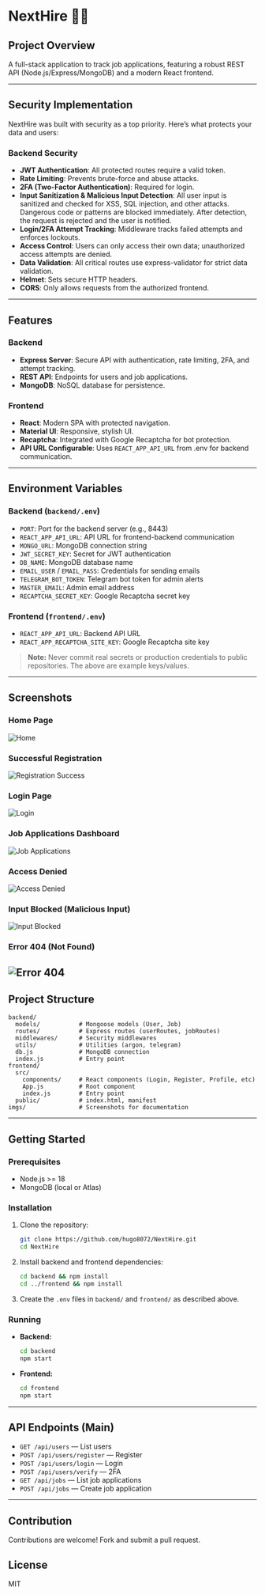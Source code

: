 ﻿# NextHire 📑💼

## Project Overview
A full-stack application to track job applications, featuring a robust REST API (Node.js/Express/MongoDB) and a modern React frontend.

---

## Security Implementation
NextHire was built with security as a top priority. Here’s what protects your data and users:

### Backend Security
- **JWT Authentication**: All protected routes require a valid token.
- **Rate Limiting**: Prevents brute-force and abuse attacks.
- **2FA (Two-Factor Authentication)**: Required for login.
- **Input Sanitization & Malicious Input Detection**: All user input is sanitized and checked for XSS, SQL injection, and other attacks. Dangerous code or patterns are blocked immediately. After detection, the request is rejected and the user is notified.
- **Login/2FA Attempt Tracking**: Middleware tracks failed attempts and enforces lockouts.
- **Access Control**: Users can only access their own data; unauthorized access attempts are denied.
- **Data Validation**: All critical routes use express-validator for strict data validation.
- **Helmet**: Sets secure HTTP headers.
- **CORS**: Only allows requests from the authorized frontend.

---

## Features
### Backend
- **Express Server**: Secure API with authentication, rate limiting, 2FA, and attempt tracking.
- **REST API**: Endpoints for users and job applications.
- **MongoDB**: NoSQL database for persistence.

### Frontend
- **React**: Modern SPA with protected navigation.
- **Material UI**: Responsive, stylish UI.
- **Recaptcha**: Integrated with Google Recaptcha for bot protection.
- **API URL Configurable**: Uses `REACT_APP_API_URL` from .env for backend communication.

---

## Environment Variables

### Backend (`backend/.env`)
- `PORT`: Port for the backend server (e.g., 8443)
- `REACT_APP_API_URL`: API URL for frontend-backend communication
- `MONGO_URL`: MongoDB connection string
- `JWT_SECRET_KEY`: Secret for JWT authentication
- `DB_NAME`: MongoDB database name
- `EMAIL_USER` / `EMAIL_PASS`: Credentials for sending emails
- `TELEGRAM_BOT_TOKEN`: Telegram bot token for admin alerts
- `MASTER_EMAIL`: Admin email address
- `RECAPTCHA_SECRET_KEY`: Google Recaptcha secret key

### Frontend (`frontend/.env`)
- `REACT_APP_API_URL`: Backend API URL
- `REACT_APP_RECAPTCHA_SITE_KEY`: Google Recaptcha site key

> **Note:** Never commit real secrets or production credentials to public repositories. The above are example keys/values.

---

## Screenshots

### Home Page
![Home](imgs/1.png)

### Successful Registration
![Registration Success](imgs/3.png)

### Login Page
![Login](imgs/4.png)

### Job Applications Dashboard
![Job Applications](imgs/10.png)

### Access Denied
![Access Denied](imgs/7.png)

### Input Blocked (Malicious Input)
![Input Blocked](imgs/9.png)

### Error 404 (Not Found)
![Error 404](imgs/8.png)
---

## Project Structure
```
backend/
  models/           # Mongoose models (User, Job)
  routes/           # Express routes (userRoutes, jobRoutes)
  middlewares/      # Security middlewares
  utils/            # Utilities (argon, telegram)
  db.js             # MongoDB connection
  index.js          # Entry point
frontend/
  src/
    components/     # React components (Login, Register, Profile, etc)
    App.js          # Root component
    index.js        # Entry point
  public/           # index.html, manifest
imgs/               # Screenshots for documentation
```

---

## Getting Started
### Prerequisites
- Node.js >= 18
- MongoDB (local or Atlas)

### Installation
1. Clone the repository:
    ```sh
    git clone https://github.com/hugo8072/NextHire.git
    cd NextHire
    ```
2. Install backend and frontend dependencies:
    ```sh
    cd backend && npm install
    cd ../frontend && npm install
    ```
3. Create the `.env` files in `backend/` and `frontend/` as described above.

### Running
- **Backend:**
    ```sh
    cd backend
    npm start
    ```
- **Frontend:**
    ```sh
    cd frontend
    npm start
    ```

---

## API Endpoints (Main)
- `GET /api/users` — List users
- `POST /api/users/register` — Register
- `POST /api/users/login` — Login
- `POST /api/users/verify` — 2FA
- `GET /api/jobs` — List job applications
- `POST /api/jobs` — Create job application

---

## Contribution
Contributions are welcome! Fork and submit a pull request.

## License
MIT



